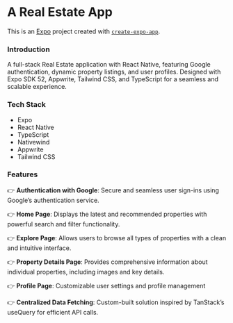 # A Real Estate App

This is an [Expo](https://expo.dev) project created with [`create-expo-app`](https://www.npmjs.com/package/create-expo-app).

### Introduction

A full-stack Real Estate application with React Native, featuring Google authentication, dynamic property listings, and user profiles. Designed with Expo SDK 52, Appwrite, Tailwind CSS, and TypeScript for a seamless and scalable experience.

### Tech Stack

- Expo
- React Native
- TypeScript
- Nativewind
- Appwrite
- Tailwind CSS

### Features

👉 **Authentication with Google**: Secure and seamless user sign-ins using Google’s authentication service.

👉 **Home Page**: Displays the latest and recommended properties with powerful search and filter functionality.

👉 **Explore Page**: Allows users to browse all types of properties with a clean and intuitive interface.

👉 **Property Details Page**: Provides comprehensive information about individual properties, including images and key details.

👉 **Profile Page**: Customizable user settings and profile management

👉 **Centralized Data Fetching**: Custom-built solution inspired by TanStack’s useQuery for efficient API calls.
